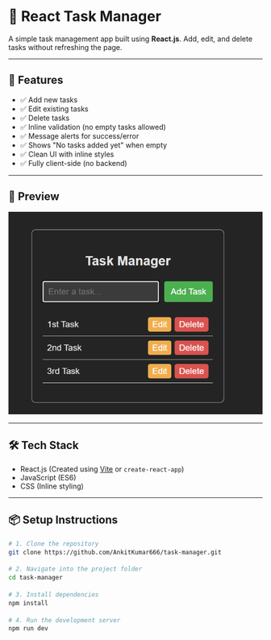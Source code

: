 # 📝 React Task Manager

A simple task management app built using **React.js**. Add, edit, and delete tasks without refreshing the page.

---

## 🚀 Features

- ✅ Add new tasks
- ✅ Edit existing tasks
- ✅ Delete tasks
- ✅ Inline validation (no empty tasks allowed)
- ✅ Message alerts for success/error
- ✅ Shows "No tasks added yet" when empty
- ✅ Clean UI with inline styles
- ✅ Fully client-side (no backend)

---

## 📸 Preview

![Screenshot](/public/image.png) <!-- Add screenshot image if you want -->

---

## 🛠️ Tech Stack

- React.js (Created using [Vite](https://vitejs.dev/) or `create-react-app`)
- JavaScript (ES6)
- CSS (Inline styling)

---

## 📦 Setup Instructions

```bash
# 1. Clone the repository
git clone https://github.com/AnkitKumar666/task-manager.git

# 2. Navigate into the project folder
cd task-manager

# 3. Install dependencies
npm install

# 4. Run the development server
npm run dev  
